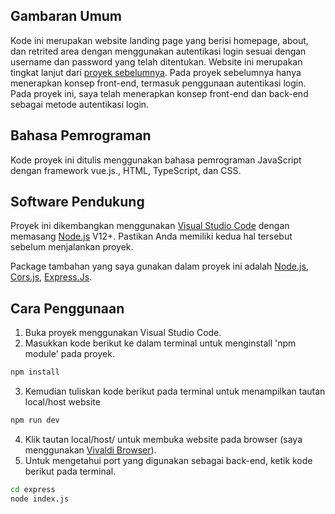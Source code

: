 ## Gambaran Umum

Kode ini merupakan website landing page yang berisi homepage, about, dan retrited area dengan menggunakan autentikasi login sesuai dengan username dan password yang telah ditentukan. Website ini merupakan tingkat lanjut dari [proyek sebelumnya](https://github.com/VictoriaEstara/login-landing-page.git). Pada proyek sebelumnya hanya menerapkan konsep front-end, termasuk penggunaan autentikasi login. Pada proyek ini, saya telah menerapkan konsep front-end dan back-end sebagai metode autentikasi login.

## Bahasa Pemrograman

Kode proyek ini ditulis menggunakan bahasa pemrograman JavaScript dengan framework vue.js., HTML, TypeScript, dan CSS.

## Software Pendukung

Proyek ini dikembangkan menggunakan [Visual Studio Code](https://code.visualstudio.com/download) dengan memasang [Node.js](https://nodejs.org) V12+. Pastikan Anda memiliki kedua hal tersebut sebelum menjalankan proyek.

Package tambahan yang saya gunakan dalam proyek ini adalah [Node.js](https://nodejs.org/en), [Cors.js](https://www.npmjs.com/package/cors), [Express.Js](https://expressjs.com/en/starter/installing.html).

## Cara Penggunaan

1. Buka proyek menggunakan Visual Studio Code.
2. Masukkan kode berikut ke dalam terminal untuk menginstall 'npm module' pada proyek.
```sh
npm install
```
3. Kemudian tuliskan kode berikut pada terminal untuk menampilkan tautan local/host website
```sh
npm run dev
```
4. Klik tautan local/host/ untuk membuka website pada browser (saya menggunakan [Vivaldi Browser](https://vivaldi.com/download/)).
5. Untuk mengetahui port yang digunakan sebagai back-end, ketik kode berikut pada terminal.
```sh
cd express
node index.js
```
